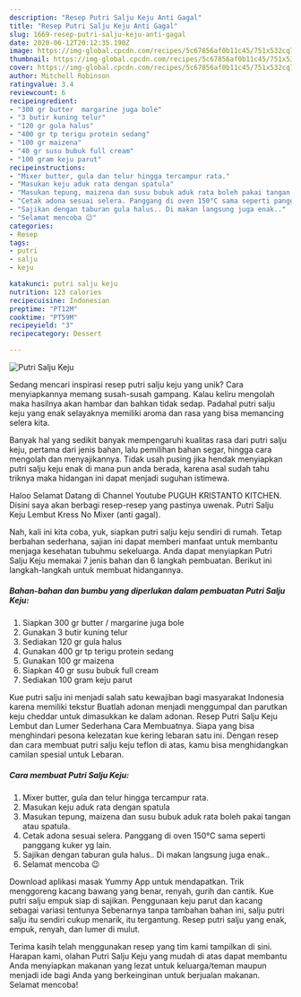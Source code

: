 ```yaml
---
description: "Resep Putri Salju Keju Anti Gagal"
title: "Resep Putri Salju Keju Anti Gagal"
slug: 1669-resep-putri-salju-keju-anti-gagal
date: 2020-06-12T20:12:35.190Z
image: https://img-global.cpcdn.com/recipes/5c67856af0b11c45/751x532cq70/putri-salju-keju-foto-resep-utama.jpg
thumbnail: https://img-global.cpcdn.com/recipes/5c67856af0b11c45/751x532cq70/putri-salju-keju-foto-resep-utama.jpg
cover: https://img-global.cpcdn.com/recipes/5c67856af0b11c45/751x532cq70/putri-salju-keju-foto-resep-utama.jpg
author: Mitchell Robinson
ratingvalue: 3.4
reviewcount: 6
recipeingredient:
- "300 gr butter  margarine juga bole"
- "3 butir kuning telur"
- "120 gr gula halus"
- "400 gr tp terigu protein sedang"
- "100 gr maizena"
- "40 gr susu bubuk full cream"
- "100 gram keju parut"
recipeinstructions:
- "Mixer butter, gula dan telur hingga tercampur rata."
- "Masukan keju aduk rata dengan spatula"
- "Masukan tepung, maizena dan susu bubuk aduk rata boleh pakai tangan atau spatula."
- "Cetak adona sesuai selera. Panggang di oven 150°C sama seperti panggang kuker yg lain."
- "Sajikan dengan taburan gula halus.. Di makan langsung juga enak.."
- "Selamat mencoba 😉"
categories:
- Resep
tags:
- putri
- salju
- keju

katakunci: putri salju keju 
nutrition: 123 calories
recipecuisine: Indonesian
preptime: "PT12M"
cooktime: "PT59M"
recipeyield: "3"
recipecategory: Dessert

---
```



![Putri Salju Keju](https://img-global.cpcdn.com/recipes/5c67856af0b11c45/751x532cq70/putri-salju-keju-foto-resep-utama.jpg)

Sedang mencari inspirasi resep putri salju keju yang unik? Cara menyiapkannya memang susah-susah gampang. Kalau keliru mengolah maka hasilnya akan hambar dan bahkan tidak sedap. Padahal putri salju keju yang enak selayaknya memiliki aroma dan rasa yang bisa memancing selera kita.

Banyak hal yang sedikit banyak mempengaruhi kualitas rasa dari putri salju keju, pertama dari jenis bahan, lalu pemilihan bahan segar, hingga cara mengolah dan menyajikannya. Tidak usah pusing jika hendak menyiapkan putri salju keju enak di mana pun anda berada, karena asal sudah tahu triknya maka hidangan ini dapat menjadi suguhan istimewa.

Haloo Selamat Datang di Channel Youtube PUGUH KRISTANTO KITCHEN. Disini saya akan berbagi resep-resep yang pastinya uwenak. Putri Salju Keju Lembut Kress No Mixer (anti gagal).


Nah, kali ini kita coba, yuk, siapkan putri salju keju sendiri di rumah. Tetap berbahan sederhana, sajian ini dapat memberi manfaat untuk membantu menjaga kesehatan tubuhmu sekeluarga. Anda dapat menyiapkan Putri Salju Keju memakai 7 jenis bahan dan 6 langkah pembuatan. Berikut ini langkah-langkah untuk membuat hidangannya.

<!--inarticleads1-->

##### Bahan-bahan dan bumbu yang diperlukan dalam pembuatan Putri Salju Keju:

1. Siapkan 300 gr butter / margarine juga bole
1. Gunakan 3 butir kuning telur
1. Sediakan 120 gr gula halus
1. Gunakan 400 gr tp terigu protein sedang
1. Gunakan 100 gr maizena
1. Siapkan 40 gr susu bubuk full cream
1. Sediakan 100 gram keju parut


Kue putri salju ini menjadi salah satu kewajiban bagi masyarakat Indonesia karena memiliki tekstur Buatlah adonan menjadi menggumpal dan parutkan keju cheddar untuk dimasukkan ke dalam adonan. Resep Putri Salju Keju Lembut dan Lumer Sederhana Cara Membuatnya. Siapa yang bisa menghindari pesona kelezatan kue kering lebaran satu ini. Dengan resep dan cara membuat putri salju keju teflon di atas, kamu bisa menghidangkan camilan spesial untuk Lebaran. 

<!--inarticleads2-->

##### Cara membuat Putri Salju Keju:

1. Mixer butter, gula dan telur hingga tercampur rata.
1. Masukan keju aduk rata dengan spatula
1. Masukan tepung, maizena dan susu bubuk aduk rata boleh pakai tangan atau spatula.
1. Cetak adona sesuai selera. Panggang di oven 150°C sama seperti panggang kuker yg lain.
1. Sajikan dengan taburan gula halus.. Di makan langsung juga enak..
1. Selamat mencoba 😉


Download aplikasi masak Yummy App untuk mendapatkan. Trik menggoreng kacang bawang yang benar, renyah, gurih dan cantik. Kue putri salju empuk siap di sajikan. Penggunaan keju parut dan kacang sebagai variasi tentunya Sebenarnya tanpa tambahan bahan ini, salju putri salju itu sendiri cukup menarik, itu tergantung. Resep putri salju yang enak, empuk, renyah, dan lumer di mulut. 

Terima kasih telah menggunakan resep yang tim kami tampilkan di sini. Harapan kami, olahan Putri Salju Keju yang mudah di atas dapat membantu Anda menyiapkan makanan yang lezat untuk keluarga/teman maupun menjadi ide bagi Anda yang berkeinginan untuk berjualan makanan. Selamat mencoba!
